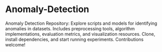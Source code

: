 # Anomaly-Detection
Anomaly Detection Repository: Explore scripts and models for identifying anomalies in datasets. Includes preprocessing tools, algorithm implementations, evaluation metrics, and visualization resources. Clone, install dependencies, and start running experiments. Contributions welcome!
